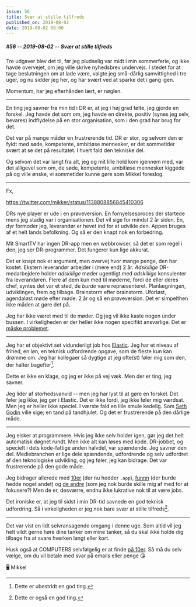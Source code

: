 ```yaml
---
issue: 56
title: Svær at stille tilfreds
published_on: 2019-08-02
date: 2019-08-02 08:00
---
```

##### #56 -- 2019-08-02 -- Svær at stille tilfreds

Tre udgaver blev det til, før jeg pludselig var midt i min sommerferie, og ikke havde overvejet, om jeg ville skrive nyhedsbrev undervejs. I stedet for at tage beslutningen om at lade være, valgte jeg små-dårlig samvittighed i tre uger, og nu sidder jeg her, og har svært ved at sparke det i gang igen.

Momentum, har jeg efterhånden lært, er nøglen.

---

En ting jeg savner fra min tid i DR er, at jeg i høj grad følte, jeg gjorde en forskel. Jeg havde det som om, jeg havde en direkte, positiv (synes jeg selv, bevares) indflydelse på en stor organisation, som i den grad har brug for det.

Det var på mange måder en frustrerende tid. DR er stor, og selvom den er fyldt med søde, kompetente, ambitiøse mennesker, er det sommetider svært at se det på resultatet. I hvert fald den tekniske del.

Og selvom det var langt fra alt, jeg og mit lille hold kom igennem med, var det alligevel som om, de søde, kompetente, ambitiøse mennesker kiggede på og ville ønske, vi sommetider kunne gøre som Mikkel foreslog.

---

Fx,

https://twitter.com/mikker/status/1138808856845410306

DRs nye player er ude i en prøveversion. En fornyelsesproces der startede mens jeg stadig var i organisationen. Det vil sige for mindst 2 år siden. En, dyr formoder jeg, leverandør er hevet ind for at udvikle den. Appen bruges af et helt lands befolkning. Og så er den knapt nok en forbedring.

Mit SmartTV har ingen DR-app men en webbrowser, så det er som regel i den, jeg ser DR-programmer. Det fungerer kun lige akkurat.

Det er knapt nok et argument, men overvej hvor mange penge, den har kostet. Ekstern leverandør arbejder i (mere end) 2 år. _Adskillige_ DR-medarbejdere holder _adskillige_ møder ugentligt med _adskillige_ konsulenter fra leverandøren. Flere af dem kun med til møderne, fordi de eller deres chef, syntes det var et sted, de _burde_ være repræsenteret. Planlægningen, udviklingen, frem og tilbage. Brainstorm efter brainstorm. Uforløst, agendaløst møde efter møde. 2 år og så en prøveversion. Det er simpelthen ikke måden at gøre det på.

Jeg har ikke været med til de møder. Og jeg vil ikke kaste nogen under bussen. I virkeligheden er der heller ikke nogen specifikt ansvarlige. Det er [måske problemet](https://computers.mikkelmalmberg.com/issues/30/).

---

Jeg har et objektivt set vidunderligt job hos [Elastic][]. Jeg har et niveau af frihed, en løn, en teknisk udfordrende opgave, som de fleste kun kan drømme om. Jeg har kollegaer så dygtige at jeg ofte(st) føler mig som den, der halter bagefter[^godting].

Dette er ikke en klage, og jeg er ikke på vej væk. Men der er ting, jeg savner.

Jeg lider af storhedsvanvid -- men jeg har lyst til at gøre en forskel. Det føler jeg ikke, jeg gør i Elastic. Det er ikke fordi, jeg ikke føler mig værdsat. Men jeg er heller ikke speciel. I værste fald en lille smule kedelig. Som [Seth Godin][] ville sige; en tand på tandhjulet. Og det er frustrerende på den dårlige måde.

---

Jeg elsker at programmere. Hvis jeg ikke selv holder igen, gør jeg det helt automatisk døgnet rundt. Men ikke alt kan løses med kode. DR-jobbet, og specielt i dets kode-fattige anden halvdel, var spændende. Jeg savner den del. Mediebranchen er lige dele spændende, udfordrende og selv udfordret af den teknologiske udvikling, og jeg føler, jeg kan bidrage. Det var frustrerende på den gode måde.

Jeg bidrager allerede med [10er][] (der nu hedder `.app`), [funnn][] (der burde hedde noget andet) og [de andre][] (som jeg nok burde skille mig af med for at fokusere?) Men de er, desværre, endnu ikke lukrative nok til at være jobs.

Det ironiske er, at jeg til sidst i min DR-tid savnede en god teknisk udfordring. Så i virkeligheden er jeg nok bare svær at stille tilfreds[^godting2].

---

Det var vist en lidt selvransagende omgang i denne uge. Som altid vil jeg helt vildt gerne høre dine tanker om mine tanker, så du skal ikke holde dig tilbage fra at svare hverken langt eller kort.

Husk også at COMPUTERS selvfølgelig er at finde [på 10er](https://computers.10er.app). Så må du selv vælge, om du vil betale med svar på emails eller penge 😘

🖥 Mikkel

[^godting]: Dette er ubestridt en god ting.
[^godting2]: Dette er også en god ting.

[Elastic]: https://elastic.co/solutions/apm
[Seth Godin]: https://www.amazon.com/Random-House-Audio-Linchpin-Indispensable/dp/B00362DVOG/ref=tmm_aud_swatch_0?_encoding=UTF8&qid=&sr=
[10er]: https://10er.app
[funnn]: https://funnn.co
[de andre]: https://brainbow.studio
